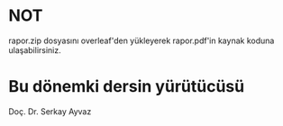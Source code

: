 # NOT
rapor.zip dosyasını overleaf'den yükleyerek rapor.pdf'in kaynak koduna ulaşabilirsiniz.

# Bu dönemki dersin yürütücüsü
Doç. Dr. Serkay Ayvaz